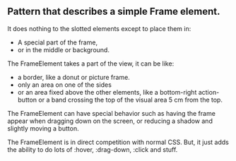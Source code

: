 ## Pattern that describes a simple Frame element.

It does nothing to the slotted elements except to place them in:
 * A special part of the frame,
 * or in the middle or background.

The FrameElement takes a part of the view, it can be like:

 * a border, like a donut or picture frame. 
 * only an area on one of the sides
 * or an area fixed above the other elements, 
   like a bottom-right action-button or a band crossing 
   the top of the visual area 5 cm from the top.
   
The FrameElement can have special behavior such as having the frame appear when dragging 
down on the screen, or 
reducing a shadow and slightly moving a button.

The FrameElement is in direct competition with normal CSS. 
But, it just adds the ability to do lots of :hover, :drag-down, :click and stuff.